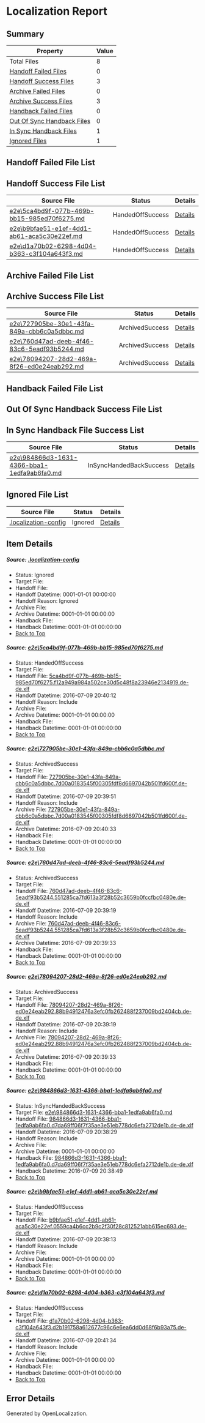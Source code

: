 # <a name='report-top'></a> Localization Report

## Summary
 Property | Value 
 -------- | ----- 
 Total Files | 8
[ Handoff Failed Files ](#handoff-failed-list)| 0
[ Handoff Success Files ](#handoff-success-list)| 3
[ Archive Failed Files ](#archive-failed-list)| 0
[ Archive Success Files ](#archive-success-list)| 3
[ Handback Failed Files ](#handback-failed-list)| 0
[ Out Of Sync Handback Files ](#outofsync-handback-success-list)| 0
[ In Sync Handback Files ](#insync-handback-success-list)| 1
[ Ignored Files ](#ignored-list)| 1

## <a name='handoff-failed-list'></a> Handoff Failed File List

## <a name='handoff-success-list'></a> Handoff Success File List
 Source File | Status | Details 
 ----------- | ------ | ------- 
 [e2e\5ca4bd9f-077b-469b-bb15-985ed70f6275.md](https://github.com/OpenLocalizationTestOrg/oltest/blob/32a0c16492e67d15ec7b4463716c9eafac3f4698/e2e/5ca4bd9f-077b-469b-bb15-985ed70f6275.md) | HandedOffSuccess | [Details](#582a763f442695b6f4865864b0e92424573c42e81)
 [e2e\b9bfae51-e1ef-4dd1-ab61-aca5c30e22ef.md](https://github.com/OpenLocalizationTestOrg/oltest/blob/f894b6e7b6848c64bb741e362242b8975cb9b436/e2e/b9bfae51-e1ef-4dd1-ab61-aca5c30e22ef.md) | HandedOffSuccess | [Details](#dc5f7b0326b136a7bab48a99827a93d16087c98d6)
 [e2e\d1a70b02-6298-4d04-b363-c3f104a643f3.md](https://github.com/OpenLocalizationTestOrg/oltest/blob/a0a036d997e724f907a5b948df63fd1fba8f1137/e2e/d1a70b02-6298-4d04-b363-c3f104a643f3.md) | HandedOffSuccess | [Details](#2a8e4d6eba8b86ab7a0b58279016470576b5e0267)

## <a name='archive-failed-list'></a> Archive Failed File List

## <a name='archive-success-list'></a> Archive Success File List
 Source File | Status | Details 
 ----------- | ------ | ------- 
 [e2e\727905be-30e1-43fa-849a-cbb6c0a5dbbc.md](https://github.com/OpenLocalizationTestOrg/oltest/blob/0554d5b482029c8d28b6bc6ba77b2cac0a7c000e/e2e/727905be-30e1-43fa-849a-cbb6c0a5dbbc.md) | ArchivedSuccess | [Details](#99f5da98b2ca62f0b26a66ce9bfa0b6acff2b08e2)
 [e2e\760d47ad-deeb-4f46-83c6-5eadf93b5244.md](https://github.com/OpenLocalizationTestOrg/oltest/blob/19d7d7a87d9538cdfeafc39933ea2e987d4d86f9/e2e/760d47ad-deeb-4f46-83c6-5eadf93b5244.md) | ArchivedSuccess | [Details](#fecd19964a70fa751b29b30923265a96f36ffdde3)
 [e2e\78094207-28d2-469a-8f26-ed0e24eab292.md](https://github.com/OpenLocalizationTestOrg/oltest/blob/19d7d7a87d9538cdfeafc39933ea2e987d4d86f9/e2e/78094207-28d2-469a-8f26-ed0e24eab292.md) | ArchivedSuccess | [Details](#7534a5f82bc6fc46ae6cfe7762dc9870e479cabd4)

## <a name='handback-failed-list'></a> Handback Failed File List

## <a name='outofsync-handback-success-list'></a> Out Of Sync Handback Success File List

## <a name='insync-handback-success-list'></a> In Sync Handback File Success List
 Source File | Status | Details 
 ----------- | ------ | ------- 
 [e2e\984866d3-1631-4366-bba1-1edfa9ab6fa0.md](https://github.com/OpenLocalizationTestOrg/oltest/blob/55705dda29c17085433e8fa832ad360212859f5f/e2e/984866d3-1631-4366-bba1-1edfa9ab6fa0.md) | InSyncHandedBackSuccess | [Details](#381e236164c49cb1a3b9a47009c13bb33860dd215)

## <a name='ignored-list'></a> Ignored File List
 Source File | Status | Details 
 ----------- | ------ | ------- 
 [.localization-config](https://github.com/OpenLocalizationTestOrg/oltest/blob/a0a036d997e724f907a5b948df63fd1fba8f1137/.localization-config) | Ignored | [Details](#3d4f252ac210baf56311d7e97dcc2db10974dbd20)

## Item Details
##### <a name='3d4f252ac210baf56311d7e97dcc2db10974dbd20'></a> Source: [.localization-config](https://github.com/OpenLocalizationTestOrg/oltest/blob/a0a036d997e724f907a5b948df63fd1fba8f1137/.localization-config)
* Status: Ignored
* Target File: 
* Handoff File: 
* Handoff Datetime: 0001-01-01 00:00:00
* Handoff Reason: Ignored
* Archive File: 
* Archive Datetime: 0001-01-01 00:00:00
* Handback File: 
* Handback Datetime: 0001-01-01 00:00:00
* [Back to Top](#report-top)

##### <a name='582a763f442695b6f4865864b0e92424573c42e81'></a> Source: [e2e\5ca4bd9f-077b-469b-bb15-985ed70f6275.md](https://github.com/OpenLocalizationTestOrg/oltest/blob/32a0c16492e67d15ec7b4463716c9eafac3f4698/e2e/5ca4bd9f-077b-469b-bb15-985ed70f6275.md)
* Status: HandedOffSuccess
* Target File: 
* Handoff File: [5ca4bd9f-077b-469b-bb15-985ed70f6275.f12a949a984a502ce30d5c48f8a23946e2134919.de-de.xlf](https://github.com/OpenLocalizationTestOrg/olhandoff-e2e/blob/babc91e7afce965f716e42fc1e8086118bb35fb9/ol-handoff/OpenLocalizationTestOrg/oltest-dede-fly/ci/ht/5ca4bd9f-077b-469b-bb15-985ed70f6275.f12a949a984a502ce30d5c48f8a23946e2134919.de-de.xlf)
* Handoff Datetime: 2016-07-09 20:40:12
* Handoff Reason: Include
* Archive File: 
* Archive Datetime: 0001-01-01 00:00:00
* Handback File: 
* Handback Datetime: 0001-01-01 00:00:00
* [Back to Top](#report-top)

##### <a name='99f5da98b2ca62f0b26a66ce9bfa0b6acff2b08e2'></a> Source: [e2e\727905be-30e1-43fa-849a-cbb6c0a5dbbc.md](https://github.com/OpenLocalizationTestOrg/oltest/blob/0554d5b482029c8d28b6bc6ba77b2cac0a7c000e/e2e/727905be-30e1-43fa-849a-cbb6c0a5dbbc.md)
* Status: ArchivedSuccess
* Target File: 
* Handoff File: [727905be-30e1-43fa-849a-cbb6c0a5dbbc.7d00a0183545f00305fdf8d6697042b501fd600f.de-de.xlf](https://github.com/OpenLocalizationTestOrg/olhandoff-e2e/blob/b59657b90e0a26b05eb29dc7d55b1a11578bf397/ol-handoff/OpenLocalizationTestOrg/oltest-dede-fly/ci/ht/727905be-30e1-43fa-849a-cbb6c0a5dbbc.7d00a0183545f00305fdf8d6697042b501fd600f.de-de.xlf)
* Handoff Datetime: 2016-07-09 20:39:51
* Handoff Reason: Include
* Archive File: [727905be-30e1-43fa-849a-cbb6c0a5dbbc.7d00a0183545f00305fdf8d6697042b501fd600f.de-de.xlf](https://github.com/OpenLocalizationTestOrg/olhandoff-e2e/blob/f280be10f277cc785deabcc0af3d6b664e68b5c9/ol-archive/OpenLocalizationTestOrg/oltest-dede-fly/ci/ht/727905be-30e1-43fa-849a-cbb6c0a5dbbc.7d00a0183545f00305fdf8d6697042b501fd600f.de-de.xlf)
* Archive Datetime: 2016-07-09 20:40:33
* Handback File: 
* Handback Datetime: 0001-01-01 00:00:00
* [Back to Top](#report-top)

##### <a name='fecd19964a70fa751b29b30923265a96f36ffdde3'></a> Source: [e2e\760d47ad-deeb-4f46-83c6-5eadf93b5244.md](https://github.com/OpenLocalizationTestOrg/oltest/blob/19d7d7a87d9538cdfeafc39933ea2e987d4d86f9/e2e/760d47ad-deeb-4f46-83c6-5eadf93b5244.md)
* Status: ArchivedSuccess
* Target File: 
* Handoff File: [760d47ad-deeb-4f46-83c6-5eadf93b5244.551285ca7fd613a3f28b52c3659b0fccfbc0480e.de-de.xlf](https://github.com/OpenLocalizationTestOrg/olhandoff-e2e/blob/ab3ed49c24b18cb6f7782638a0943a92e0be2883/ol-handoff/OpenLocalizationTestOrg/oltest-dede-fly/ci/ht/760d47ad-deeb-4f46-83c6-5eadf93b5244.551285ca7fd613a3f28b52c3659b0fccfbc0480e.de-de.xlf)
* Handoff Datetime: 2016-07-09 20:39:19
* Handoff Reason: Include
* Archive File: [760d47ad-deeb-4f46-83c6-5eadf93b5244.551285ca7fd613a3f28b52c3659b0fccfbc0480e.de-de.xlf](https://github.com/OpenLocalizationTestOrg/olhandoff-e2e/blob/99d1fc956b32befbc6017356a9224ed8e2694119/ol-archive/OpenLocalizationTestOrg/oltest-dede-fly/ci/ht/760d47ad-deeb-4f46-83c6-5eadf93b5244.551285ca7fd613a3f28b52c3659b0fccfbc0480e.de-de.xlf)
* Archive Datetime: 2016-07-09 20:39:33
* Handback File: 
* Handback Datetime: 0001-01-01 00:00:00
* [Back to Top](#report-top)

##### <a name='7534a5f82bc6fc46ae6cfe7762dc9870e479cabd4'></a> Source: [e2e\78094207-28d2-469a-8f26-ed0e24eab292.md](https://github.com/OpenLocalizationTestOrg/oltest/blob/19d7d7a87d9538cdfeafc39933ea2e987d4d86f9/e2e/78094207-28d2-469a-8f26-ed0e24eab292.md)
* Status: ArchivedSuccess
* Target File: 
* Handoff File: [78094207-28d2-469a-8f26-ed0e24eab292.88b94912476a3efc0fb262488f237009bd2404cb.de-de.xlf](https://github.com/OpenLocalizationTestOrg/olhandoff-e2e/blob/ab3ed49c24b18cb6f7782638a0943a92e0be2883/ol-handoff/OpenLocalizationTestOrg/oltest-dede-fly/ci/ht/78094207-28d2-469a-8f26-ed0e24eab292.88b94912476a3efc0fb262488f237009bd2404cb.de-de.xlf)
* Handoff Datetime: 2016-07-09 20:39:19
* Handoff Reason: Include
* Archive File: [78094207-28d2-469a-8f26-ed0e24eab292.88b94912476a3efc0fb262488f237009bd2404cb.de-de.xlf](https://github.com/OpenLocalizationTestOrg/olhandoff-e2e/blob/99d1fc956b32befbc6017356a9224ed8e2694119/ol-archive/OpenLocalizationTestOrg/oltest-dede-fly/ci/ht/78094207-28d2-469a-8f26-ed0e24eab292.88b94912476a3efc0fb262488f237009bd2404cb.de-de.xlf)
* Archive Datetime: 2016-07-09 20:39:33
* Handback File: 
* Handback Datetime: 0001-01-01 00:00:00
* [Back to Top](#report-top)

##### <a name='381e236164c49cb1a3b9a47009c13bb33860dd215'></a> Source: [e2e\984866d3-1631-4366-bba1-1edfa9ab6fa0.md](https://github.com/OpenLocalizationTestOrg/oltest/blob/55705dda29c17085433e8fa832ad360212859f5f/e2e/984866d3-1631-4366-bba1-1edfa9ab6fa0.md)
* Status: InSyncHandedBackSuccess
* Target File: [e2e\984866d3-1631-4366-bba1-1edfa9ab6fa0.md](https://github.com/OpenLocalizationTestOrg/oltest-dede-fly/blob/cc577b4d4dfece04801e113d35167b23eba4cb68/e2e/984866d3-1631-4366-bba1-1edfa9ab6fa0.md)
* Handoff File: [984866d3-1631-4366-bba1-1edfa9ab6fa0.d7da69ff06f7f35ae3e51eb778dc6efa2712de1b.de-de.xlf](https://github.com/OpenLocalizationTestOrg/olhandoff-e2e/blob/cc923965c6a23fb35a5fc9a472a10acee6feb5fc/ol-handoff/OpenLocalizationTestOrg/oltest-dede-fly/ci/ht/984866d3-1631-4366-bba1-1edfa9ab6fa0.d7da69ff06f7f35ae3e51eb778dc6efa2712de1b.de-de.xlf)
* Handoff Datetime: 2016-07-09 20:38:29
* Handoff Reason: Include
* Archive File: 
* Archive Datetime: 0001-01-01 00:00:00
* Handback File: [984866d3-1631-4366-bba1-1edfa9ab6fa0.d7da69ff06f7f35ae3e51eb778dc6efa2712de1b.de-de.xlf](https://github.com/OpenLocalizationTestOrg/olhandback-e2e/blob/4d8123405982f96b616506caf8016296b89e070a/ol-handback/OpenLocalizationTestOrg/oltest-dede-fly/ci/ht/984866d3-1631-4366-bba1-1edfa9ab6fa0.d7da69ff06f7f35ae3e51eb778dc6efa2712de1b.de-de.xlf)
* Handback Datetime: 2016-07-09 20:38:49
* [Back to Top](#report-top)

##### <a name='dc5f7b0326b136a7bab48a99827a93d16087c98d6'></a> Source: [e2e\b9bfae51-e1ef-4dd1-ab61-aca5c30e22ef.md](https://github.com/OpenLocalizationTestOrg/oltest/blob/f894b6e7b6848c64bb741e362242b8975cb9b436/e2e/b9bfae51-e1ef-4dd1-ab61-aca5c30e22ef.md)
* Status: HandedOffSuccess
* Target File: 
* Handoff File: [b9bfae51-e1ef-4dd1-ab61-aca5c30e22ef.0559ca4b6cc2b9c2f30f28c812521abb615ec693.de-de.xlf](https://github.com/OpenLocalizationTestOrg/olhandoff-e2e/blob/45942a37746b745c815cf2ca0bdd88972097fa85/ol-handoff/OpenLocalizationTestOrg/oltest-dede-fly/ci/ht/b9bfae51-e1ef-4dd1-ab61-aca5c30e22ef.0559ca4b6cc2b9c2f30f28c812521abb615ec693.de-de.xlf)
* Handoff Datetime: 2016-07-09 20:38:13
* Handoff Reason: Include
* Archive File: 
* Archive Datetime: 0001-01-01 00:00:00
* Handback File: 
* Handback Datetime: 0001-01-01 00:00:00
* [Back to Top](#report-top)

##### <a name='2a8e4d6eba8b86ab7a0b58279016470576b5e0267'></a> Source: [e2e\d1a70b02-6298-4d04-b363-c3f104a643f3.md](https://github.com/OpenLocalizationTestOrg/oltest/blob/a0a036d997e724f907a5b948df63fd1fba8f1137/e2e/d1a70b02-6298-4d04-b363-c3f104a643f3.md)
* Status: HandedOffSuccess
* Target File: 
* Handoff File: [d1a70b02-6298-4d04-b363-c3f104a643f3.d2b191758a612677c96c6e6ea6dd0d68f6b93a75.de-de.xlf](https://github.com/OpenLocalizationTestOrg/olhandoff-e2e/blob/652b760bfab2663ceebf4e0745deef159e85cd2f/ol-handoff/OpenLocalizationTestOrg/oltest-dede-fly/ci/ht/d1a70b02-6298-4d04-b363-c3f104a643f3.d2b191758a612677c96c6e6ea6dd0d68f6b93a75.de-de.xlf)
* Handoff Datetime: 2016-07-09 20:41:34
* Handoff Reason: Include
* Archive File: 
* Archive Datetime: 0001-01-01 00:00:00
* Handback File: 
* Handback Datetime: 0001-01-01 00:00:00
* [Back to Top](#report-top)


## Error Details

Generated by OpenLocalization.
